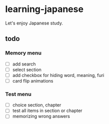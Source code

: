 # learning-japanese

Let's enjoy Japanese study.

## todo

### Memory menu
- [ ] add search
- [ ] select section
- [ ] add checkbox for hiding word, meaning, furi
- [ ] card flip animations

### Test menu
- [ ] choice section, chapter
- [ ] test all items in section or chapter
- [ ] memorizing wrong answers

